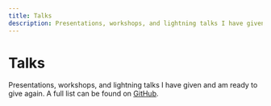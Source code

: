 ```yaml
---
title: Talks
description: Presentations, workshops, and lightning talks I have given and am ready to give again.
---
```


<main id="show">

  <div class="vp-doc">

# Talks

Presentations, workshops, and lightning talks I have given and am ready to give again. A full list can be found on [GitHub](https://github.com/gautemo/talks).

  </div>

<TalkElement
    title="What's new in JavaScript - ES2025"
    :held="['04 September 2025 - JavaZone']"
    slides="https://gaute-talks.netlify.app/whats-new-in-javascript-es2025/#/1"
    watch="https://vimeo.com/1115874820"
  />
<TalkElement
    title="Signals in frontend and can it become a standard"
    :held="['04 September 2024 - JavaZone', '25 September 2024 - frontendForum, Gjensidige']"
    slides="https://gaute-talks.netlify.app/signals-in-frontend-and-can-it-become-a-standard/"
    watch="https://vimeo.com/1006184282"
  />
<TalkElement
    title="Help, we have to create the new frontend framework"
    :held="['19 April 2024 - CapraCon']"
    slides="https://gaute-talks.netlify.app/help-we-have-to-create-the-new-frontend-framework"
  />
<TalkElement
    title="How I built Kuizzi"
    :held="['10 April 2024 - Gjensidige frontend forum']"
  />
<TalkElement
    title="Choosing the correct frontendframework in 2024"
    :held="['5 March 2024 - Kode24-dagen 3.0', '18 April 2024 - NRK faggruppemøte']"
    slides="https://gaute-talks.netlify.app/choosing-the-correct-frontendframework-in-2024/index.html"
  />
<TalkElement
    title="Advent of Code"
    :held="['5 January 2024 - Capra faglag']"
  />
<TalkElement
    title="Reactivity in frontend frameworks and what's the deal with signals"
    :held="['23 October 2023 - Trondheim Developer Conference / TDC', '29 November 2023 - Framsia, meetup']"
    slides="https://gaute-talks.netlify.app/reactivity-in-frontend-frameworks-and-whats-the-deal-with-signals"
    watch="https://vimeo.com/877133194"
  />
<TalkElement
    title="What's new in JavaScript - ES2023"
    :held="['07 September 2023 - JavaZone']"
    slides="https://gaute-talks.netlify.app/whats-new-in-javascript-es2023/#/1"
    watch="https://vimeo.com/861948019"
  />
<TalkElement
    title="Mapping of web rendering"
    :held="['24 March 2023 - CapraCon']"
    slides="https://gaute-talks.netlify.app/mapping-of-web-rendering/index.html"
  />
<TalkElement
    title="What's new in JavaScript - ES2022"
    :held="['08 September 2022 - JavaZone', '05 October 2022 - frontendForum, Gjensidige']"
    slides="https://gaute-talks.netlify.app/whats-new-in-javascript-es2022/index.html"
    watch="https://vimeo.com/748031775"
  />
<TalkElement
    title="Frontend testing"
    :held="['29 July 2022 - Capra']"
    slides="https://gaute-talks.netlify.app/frontend-testing-workshop/"
  />
<TalkElement
    title="Which Framework Do You Like"
    :held="['22 April 2022 - conference CapraCon', '12 May 2022 - frontendForum, Gjensidige']"
    slides="https://gaute-talks.netlify.app/which-framework-do-you-like/index.html"
  />
<TalkElement
    title="Intro to Kotlin"
    :held="['25 March 2022 - Capra KS2']"
    slides="https://gaute-talks.netlify.app/intro-to-kotlin/index.html"
  />
<TalkElement
    title="What's new in JavaScript - ES2021"
    :held="['09 December 2021 - JavaZone', '20 January 2022 - DevFest Norway']"
    slides="https://gaute-talks.netlify.app/whats-new-in-javascript-es2021/index.html"
    watch="https://youtu.be/EwerUS318LQ?t=1060"
  />
<TalkElement
    title="Intro to Vite"
    :held="['28 October 2021 - Developer day, Gjensidige', '16 November 2021 - frontendForum, Gjensidige', '02 December 2021 - fag og øl, Capra']"
    slides="https://gaute-talks.netlify.app/intro-to-vite/"
  />
<TalkElement
    title="Intro to React Hooks"
    :held="['1 September 2021 - Capra']"
    slides="https://docs.google.com/presentation/d/1WH8K-EbINJ01FaVO7nZp_KJhhCgdoJaFNvVRiKLuO3M/edit?usp=sharing"
  />
<TalkElement
    title="PWA workshop"
    :held="['19 Juni 2021 - Capra KS2']"
  />
<TalkElement
    title="Firebase for a web developer"
    :held="['16 April 2021 - CapraCon']"
    slides="https://docs.google.com/presentation/d/1xlCC0iLlPjif_CNc7bIqZ6DWQ4jnqg_pUbZc1G6wHxg/edit?usp=sharing"
    watch="https://www.youtube.com/watch?v=KfhNnRVk3KA&ab_channel=CapraConsulting"
  />
<TalkElement
    title="Why and How to Create Your Own Blog"
    :held="['9 March 2021 - meetup, Capra']"
    slides="https://docs.google.com/presentation/d/1yMCeY4Cyarlz6v9gF0rPkrN7TdqCCE1DdLApnD-YVb0/edit?usp=sharing"
  />
<TalkElement
    title="Beyond ES6 - New things in JavaScript"
    :held="['15 October 2020 - DevFest Google']"
    slides="https://beyond-es6.netlify.app/"
    watch="https://youtu.be/amSSIK-mQSI?t=10605"
  />
<TalkElement
    title="React Hooks vs Vue Composition API"
    :held="['30 September 2020 - meetup, Capra']"
    slides="https://docs.google.com/presentation/d/1wcFtRV1rImSPutvYUUvdSBIRn8zHco9mJEsXEGYkpeg/edit?usp=sharing"
  />
<TalkElement
    title="Vue 3"
    :held="['April 2020 - tech lunch, Sopra Steria', '15 October 2020 - conference DevFest Google']"
    slides="https://docs.google.com/presentation/d/1aOhFSr3BlQe7Gl4eVodmZ0YwQLRj57YxG8OR8lP94KA/edit?usp=sharing"
    watch="https://youtu.be/amSSIK-mQSI?t=12115"
  />
<TalkElement
    title="Why I choose Vue"
    :held="['20 February 2020 - Tech Talks, Online NTNU']"
    slides="https://drive.google.com/file/d/1IB5YSZkTzr9dCn984xoAIohJoyOel4Ba/view?usp=sharing"
  />
<TalkElement
    title="What is Firebase and its relation to Google Cloud"
    :held="['2 November 2019 - Rubiks, Sopra Steria']"
    slides="https://drive.google.com/file/d/18aKeAta5iO61tLYJfV3PU3ZVQfaQCtlf/view?usp=sharing"
  />
<TalkElement
    title="CSS now has variables!"
    :held="['May 2019 - Apps Deep Dive, Sopra Steria']"
  />
<TalkElement
    title="New Things in JavaScript"
    :held="['May 2019 - Apps Deep Dive, Sopra Steria']"
    slides="https://es-intro.netlify.app/"
  />
<TalkElement
    title="An Intro & Comparisons of Serverless Functions"
    :held="['March 2019 - for the Polish division, Sopra Steria']"
    slides="https://docs.google.com/presentation/d/1B449-oh75w_xJSorUbQesCwmFNYX5vCvdFNHaMN_038/edit?usp=sharing"
  />
<TalkElement
    title="Getting Started with Vue.js & using it in SPFx"
    :held="['January 2019 - meetup, Sopra Steria']"
  />
<TalkElement
    title="Getting started with Android Development"
    :held="['2019 - team, Sopra Steria']"
  />
<TalkElement
    title="Updating Your CSS Skills"
    :held="['2019 - tech lunch, Sopra Steria']"
  />
<TalkElement
    title="What's new in ES10"
    :held="['2019 - tech lunch, Sopra Steria']"
  />
<TalkElement
    title="Intro Firebase"
    :held="['November 2018 - tech lunch Sopra Steria']"
    slides="https://docs.google.com/presentation/d/1EyIT8M6r2sejhHThGgvapKWQoQQmV7Kuuf81ftSf7EE/edit?usp=sharing"
  />
<TalkElement
    title="Intro to TypeScript"
    :held="['November 2018 - meetup Sopra Steria']"
    slides="https://docs.google.com/presentation/d/1EiGefgjqQEt0YNrIsLEe9F2g6LC5iTNQ4j5UOgXvFsk/edit?usp=sharing"
  />
<TalkElement
    title="Serverless with Firebase in 1 2 3"
    :held="['October 2018 - meetup Sopra Steria']"
    slides="https://docs.google.com/presentation/d/1YdDizJtnCH8p6TguUl1jjIIrBd3qqM2Bxs_xUVpnpj4/edit?usp=sharing"
  />
<TalkElement
    title="7 Tips to Not Achieve Success With Your App"
    :held="['February 2017 - seminar, Sopra Steria']"
    slides="https://docs.google.com/presentation/d/14fEzWDl4uaYGcQqBGg5GAc6KhKldaHxjF2AP0-rfFrk/edit?usp=sharing"
  />

</main>

<script setup>
import TalkElement from './components/TalkElement.vue'
</script>
